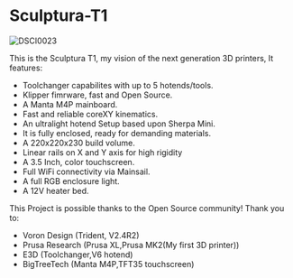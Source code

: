 # Sculptura-T1
![DSCI0023](https://github.com/user-attachments/assets/789a3805-9b97-486f-a9df-ad4263f90328)

This is the Sculptura T1, my vision of the next generation 3D printers, It features:
- Toolchanger capabilites with up to 5 hotends/tools.
- Klipper fimrware, fast and Open Source.
- A Manta M4P mainboard.
- Fast and reliable coreXY kinematics.
- An ultralight hotend Setup based upon Sherpa Mini.
- It is fully enclosed, ready for demanding materials.
- A 220x220x230 build volume.
- Linear rails on X and Y axis for high rigidity
- A 3.5 Inch, color touchscreen.
- Full WiFi connectivity via Mainsail.
- A full RGB enclosure light.
- A 12V heater bed.

This Project is possible thanks to the Open Source community!
Thank you to: 
- Voron Design (Trident, V2.4R2)
- Prusa Research (Prusa XL,Prusa MK2(My first 3D printer))
- E3D (Toolchanger,V6 hotend)
- BigTreeTech (Manta M4P,TFT35 touchscreen)
